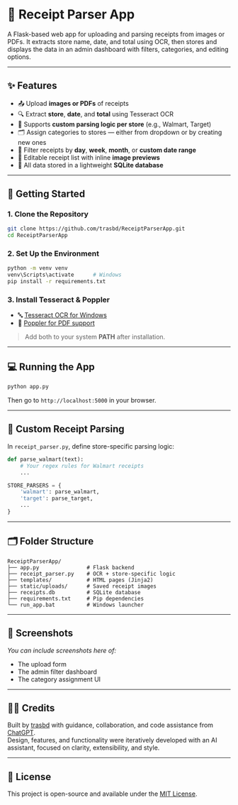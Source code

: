 # 🧾 Receipt Parser App

A Flask-based web app for uploading and parsing receipts from images or PDFs. It extracts store name, date, and total using OCR, then stores and displays the data in an admin dashboard with filters, categories, and editing options.

---

## ✨ Features

- 📤 Upload **images or PDFs** of receipts
- 🔍 Extract **store**, **date**, and **total** using Tesseract OCR
- 🧠 Supports **custom parsing logic per store** (e.g., Walmart, Target)
- 🗂️ Assign categories to stores — either from dropdown or by creating new ones
- 📅 Filter receipts by **day**, **week**, **month**, or **custom date range**
- 🧾 Editable receipt list with inline **image previews**
- 💾 All data stored in a lightweight **SQLite database**

---

## 🚀 Getting Started

### 1. Clone the Repository

```bash
git clone https://github.com/trasbd/ReceiptParserApp.git
cd ReceiptParserApp
```

### 2. Set Up the Environment

```bash
python -m venv venv
venv\Scripts\activate      # Windows
pip install -r requirements.txt
```

### 3. Install Tesseract & Poppler

- 🔤 [Tesseract OCR for Windows](https://github.com/UB-Mannheim/tesseract/wiki)
- 📄 [Poppler for PDF support](https://github.com/oschwartz10612/poppler-windows/releases)

> Add both to your system **PATH** after installation.

---

## 💻 Running the App

```bash
python app.py
```

Then go to `http://localhost:5000` in your browser.

---

## 🧠 Custom Receipt Parsing

In `receipt_parser.py`, define store-specific parsing logic:

```python
def parse_walmart(text):
    # Your regex rules for Walmart receipts
    ...

STORE_PARSERS = {
    'walmart': parse_walmart,
    'target': parse_target,
    ...
}
```

---

## 🗂 Folder Structure

```
ReceiptParserApp/
├── app.py               # Flask backend
├── receipt_parser.py    # OCR + store-specific logic
├── templates/           # HTML pages (Jinja2)
├── static/uploads/      # Saved receipt images
├── receipts.db          # SQLite database
├── requirements.txt     # Pip dependencies
└── run_app.bat          # Windows launcher
```

---

## 📸 Screenshots

_You can include screenshots here of:_
- The upload form
- The admin filter dashboard
- The category assignment UI

---

## 🧑‍💻 Credits

Built by [trasbd](https://github.com/trasbd) with guidance, collaboration, and code assistance from [ChatGPT](https://openai.com/chatgpt).  
Design, features, and functionality were iteratively developed with an AI assistant, focused on clarity, extensibility, and style.

---

## 📄 License

This project is open-source and available under the [MIT License](LICENSE).
